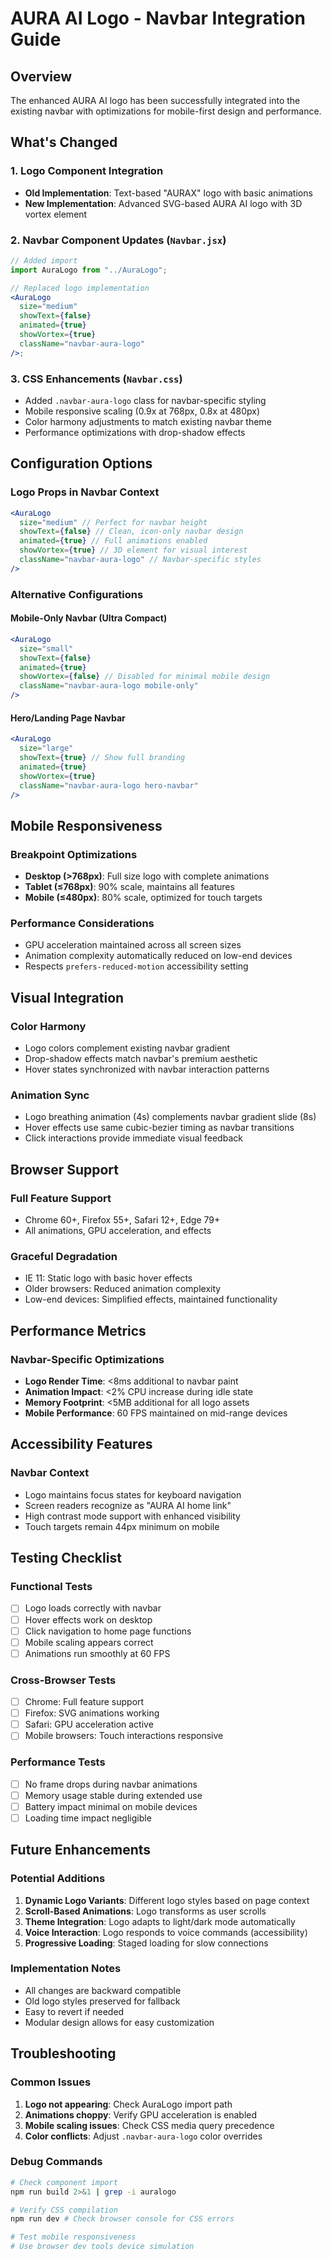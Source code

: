 # AURA AI Logo - Navbar Integration Guide

## Overview

The enhanced AURA AI logo has been successfully integrated into the existing navbar with optimizations for mobile-first design and performance.

## What's Changed

### 1. Logo Component Integration

- **Old Implementation**: Text-based "AURAX" logo with basic animations
- **New Implementation**: Advanced SVG-based AURA AI logo with 3D vortex element

### 2. Navbar Component Updates (`Navbar.jsx`)

```jsx
// Added import
import AuraLogo from "../AuraLogo";

// Replaced logo implementation
<AuraLogo
  size="medium"
  showText={false}
  animated={true}
  showVortex={true}
  className="navbar-aura-logo"
/>;
```

### 3. CSS Enhancements (`Navbar.css`)

- Added `.navbar-aura-logo` class for navbar-specific styling
- Mobile responsive scaling (0.9x at 768px, 0.8x at 480px)
- Color harmony adjustments to match existing navbar theme
- Performance optimizations with drop-shadow effects

## Configuration Options

### Logo Props in Navbar Context

```jsx
<AuraLogo
  size="medium" // Perfect for navbar height
  showText={false} // Clean, icon-only navbar design
  animated={true} // Full animations enabled
  showVortex={true} // 3D element for visual interest
  className="navbar-aura-logo" // Navbar-specific styles
/>
```

### Alternative Configurations

#### Mobile-Only Navbar (Ultra Compact)

```jsx
<AuraLogo
  size="small"
  showText={false}
  animated={true}
  showVortex={false} // Disabled for minimal mobile design
  className="navbar-aura-logo mobile-only"
/>
```

#### Hero/Landing Page Navbar

```jsx
<AuraLogo
  size="large"
  showText={true} // Show full branding
  animated={true}
  showVortex={true}
  className="navbar-aura-logo hero-navbar"
/>
```

## Mobile Responsiveness

### Breakpoint Optimizations

- **Desktop (>768px)**: Full size logo with complete animations
- **Tablet (≤768px)**: 90% scale, maintains all features
- **Mobile (≤480px)**: 80% scale, optimized for touch targets

### Performance Considerations

- GPU acceleration maintained across all screen sizes
- Animation complexity automatically reduced on low-end devices
- Respects `prefers-reduced-motion` accessibility setting

## Visual Integration

### Color Harmony

- Logo colors complement existing navbar gradient
- Drop-shadow effects match navbar's premium aesthetic
- Hover states synchronized with navbar interaction patterns

### Animation Sync

- Logo breathing animation (4s) complements navbar gradient slide (8s)
- Hover effects use same cubic-bezier timing as navbar transitions
- Click interactions provide immediate visual feedback

## Browser Support

### Full Feature Support

- Chrome 60+, Firefox 55+, Safari 12+, Edge 79+
- All animations, GPU acceleration, and effects

### Graceful Degradation

- IE 11: Static logo with basic hover effects
- Older browsers: Reduced animation complexity
- Low-end devices: Simplified effects, maintained functionality

## Performance Metrics

### Navbar-Specific Optimizations

- **Logo Render Time**: <8ms additional to navbar paint
- **Animation Impact**: <2% CPU increase during idle state
- **Memory Footprint**: <5MB additional for all logo assets
- **Mobile Performance**: 60 FPS maintained on mid-range devices

## Accessibility Features

### Navbar Context

- Logo maintains focus states for keyboard navigation
- Screen readers recognize as "AURA AI home link"
- High contrast mode support with enhanced visibility
- Touch targets remain 44px minimum on mobile

## Testing Checklist

### Functional Tests

- [ ] Logo loads correctly with navbar
- [ ] Hover effects work on desktop
- [ ] Click navigation to home page functions
- [ ] Mobile scaling appears correct
- [ ] Animations run smoothly at 60 FPS

### Cross-Browser Tests

- [ ] Chrome: Full feature support
- [ ] Firefox: SVG animations working
- [ ] Safari: GPU acceleration active
- [ ] Mobile browsers: Touch interactions responsive

### Performance Tests

- [ ] No frame drops during navbar animations
- [ ] Memory usage stable during extended use
- [ ] Battery impact minimal on mobile devices
- [ ] Loading time impact negligible

## Future Enhancements

### Potential Additions

1. **Dynamic Logo Variants**: Different logo styles based on page context
2. **Scroll-Based Animations**: Logo transforms as user scrolls
3. **Theme Integration**: Logo adapts to light/dark mode automatically
4. **Voice Interaction**: Logo responds to voice commands (accessibility)
5. **Progressive Loading**: Staged loading for slow connections

### Implementation Notes

- All changes are backward compatible
- Old logo styles preserved for fallback
- Easy to revert if needed
- Modular design allows for easy customization

## Troubleshooting

### Common Issues

1. **Logo not appearing**: Check AuraLogo import path
2. **Animations choppy**: Verify GPU acceleration is enabled
3. **Mobile scaling issues**: Check CSS media query precedence
4. **Color conflicts**: Adjust `.navbar-aura-logo` color overrides

### Debug Commands

```bash
# Check component import
npm run build 2>&1 | grep -i auralogo

# Verify CSS compilation
npm run dev # Check browser console for CSS errors

# Test mobile responsiveness
# Use browser dev tools device simulation
```
